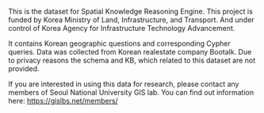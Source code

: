 This is the dataset for Spatial Knowledge Reasoning Engine.
This project is funded by Korea Ministry of Land, Infrastructure, and Transport. 
And under control of Korea Agency for Infrastructure Technology Advancement.

It contains Korean geographic questions and corresponding Cypher queries.
Data was collected from Korean realestate company Bootalk.
Due to privacy reasons the schema and KB, which related to this dataset are not provided.

If you are interested in using this data for research, please contact any members of Seoul National University GIS lab.
You can find out information here: https://gislbs.net/members/

